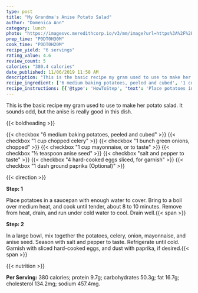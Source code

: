 ```yaml
---
type: post
title: "My Grandma's Anise Potato Salad"
author: "Domenica Ann"
category: lunch
photo: "https://imagesvc.meredithcorp.io/v3/mm/image?url=https%3A%2F%2Fimages.media-allrecipes.com%2Fuserphotos%2F84875.jpg"
prep_time: "P0DT0H30M"
cook_time: "P0DT0H20M"
recipe_yield: "6 servings"
rating_value: 4.6
review_count: 5
calories: "380.4 calories"
date_published: 11/06/2019 11:58 AM
description: "This is the basic recipe my gram used to use to make her potato salad.  It sounds odd, but the anise is really good in this dish."
recipe_ingredient: ['6 medium baking potatoes, peeled and cubed', '1 cup chopped celery', '1 bunch green onions, chopped', '1 cup mayonnaise, or to taste', '½ teaspoon anise seed', 'salt and pepper to taste', '4 hard-cooked eggs sliced, for garnish', '1 dash ground paprika']
recipe_instructions: [{'@type': 'HowToStep', 'text': 'Place potatoes in a saucepan with enough water to cover. Bring to a boil over medium heat, and cook until tender, about 8 to 10 minutes. Remove from heat, drain, and run under cold water to cool. Drain well.\n'}, {'@type': 'HowToStep', 'text': 'In a large bowl, mix together the potatoes, celery, onion, mayonnaise, and anise seed. Season with salt and pepper to taste. Refrigerate until cold. Garnish with sliced hard-cooked eggs, and dust with paprika, if desired.\n'}]
---
```


This is the basic recipe my gram used to use to make her potato salad.  It sounds odd, but the anise is really good in this dish. 

{{< boldheading >}}

{{< checkbox "6 medium baking potatoes, peeled and cubed" >}}
{{< checkbox "1 cup chopped celery" >}}
{{< checkbox "1 bunch green onions, chopped" >}}
{{< checkbox "1 cup mayonnaise, or to taste" >}}
{{< checkbox "½ teaspoon anise seed" >}}
{{< checkbox "salt and pepper to taste" >}}
{{< checkbox "4  hard-cooked eggs sliced, for garnish" >}}
{{< checkbox "1 dash ground paprika  (Optional)" >}}


{{< direction >}}

**Step: 1**

Place potatoes in a saucepan with enough water to cover. Bring to a boil over medium heat, and cook until tender, about 8 to 10 minutes. Remove from heat, drain, and run under cold water to cool. Drain well.{{< span >}}

**Step: 2**

In a large bowl, mix together the potatoes, celery, onion, mayonnaise, and anise seed. Season with salt and pepper to taste. Refrigerate until cold. Garnish with sliced hard-cooked eggs, and dust with paprika, if desired.{{< span >}}

{{< nutrition >}}

**Per Serving:** 380 calories; protein 9.7g; carbohydrates 50.3g; fat 16.7g; cholesterol 134.2mg; sodium 457.4mg.